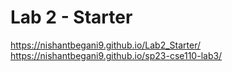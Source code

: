 # Lab 2 - Starter
https://nishantbegani9.github.io/Lab2_Starter/
https://nishantbegani9.github.io/sp23-cse110-lab3/
